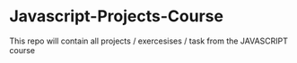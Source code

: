 # Javascript-Projects-Course
 This repo will contain all projects / exercesises  / task from the JAVASCRIPT course 
